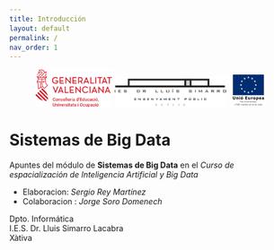 ```yaml
---
title: Introducción
layout: default
permalink: /
nav_order: 1
---
```



<div align="center">
    <img src="assets/images/logos/GVA-Conselleria-Educació-Universitats-Ocupació.png" alt="Logo GVA" width="27%" />
    <img src="assets/images/logos/Logo Centre Complet.png" alt="Logo Simarro" width="40%" />
    <img src="assets/images/logos/FSE2col_val (Custom).png" alt="Logo UE" width="13%" />
</div>

# Sistemas de Big Data

Apuntes del módulo de **Sistemas de Big Data** en el *Curso de espacialización de Inteligencia Artificial y Big Data*

- Elaboracion: *Sergio Rey Martínez*
- Colaboracion : *Jorge Soro Domenech*

Dpto. Informática  
I.E.S. Dr. Lluis Simarro Lacabra  
Xàtiva
